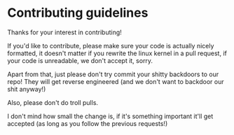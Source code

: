 # Contributing guidelines
Thanks for your interest in contributing! 

If you'd like to contribute, please make sure your code is actually nicely formatted, it doesn't matter if you rewrite the linux kernel in a pull request, if your code is unreadable, we don't accept it, sorry.

Apart from that, just please don't try commit your shitty backdoors to our repo! They will get reverse engineered (and we don't want to backdoor our shit anyway!)

Also, please don't do troll pulls.

I don't mind how small the change is, if it's something important it'll get accepted (as long as you follow the previous requests!)
